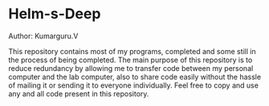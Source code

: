 # Helm-s-Deep
Author: Kumarguru.V

This repository contains most of my programs, completed and some still in the process of being completed. The main purpose of this repository is to reduce redundancy by allowing me to transfer code between my personal computer and the lab computer, also to share code easily without the hassle of mailing it or sending it to everyone individually. Feel free to copy and use any and all code present in this repository.
